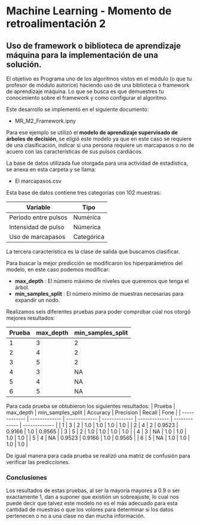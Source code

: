 # Machine Learning - Momento de retroalimentación 2
## Uso de framework o biblioteca de aprendizaje máquina para la implementación de una solución.
El objetivo es Programa uno de los algoritmos vistos en el módulo (o que tu profesor de módulo autorice) haciendo uso de una biblioteca o framework de aprendizaje máquina. Lo que se busca es que demuestres tu conocimiento sobre el framework y como configurar el algoritmo. 

Este desarrollo se implementó en el siguiente documento:

*   MR_M2_Framework.ipny

Para ese ejemplo se utilizó el **modelo de aprendizaje supervisado de árboles de decisión**, se eligió este modelo ya que en este caso se requiere de una clasificación, indicar si una persona requiere un marcapasos o no de acuero con las características de sus pulsos cardiácos. 

La base de datos utilizada fue otorgada para una actividad de estadística, se anexa en esta carpeta y se llama:

*   El marcapasos.csv

Esta base de datos contiene tres categorías con 102 muestras:

| Variable  | Tipo |
| ------------- | ------------- |
| Periodo entre pulsos  | Numérica  |
| Intensidad de pulso  | Númerica  |
| Uso de marcapasos  | Categórica  |

La tercera característica es la clase de salida que buscamos clasificar.

Para buscar la mejor predicción se modificaron los hiperparámetros del modelo, en este caso podemos modificar:

*   **max_depth** : El número máximo de niveles que queremos que tenga el árbol.
*   **min_samples_split** : El número mínimo de muestras necesarias para expandir un nodo.

Realizamos seis diferentes pruebas para poder comprobar cúal nos otorgó mejores resultados:

| Prueba  | max_depth | min_samples_split |
| ------------- | ------------- | ------------- | 
| 1 | 3 | 2 |
| 2 | 4 | 2 |
| 3 | 5 | 2 | 
| 4 | 3 | NA |
| 5 | 4 | NA |
| 6 | 5 | NA |

Para cada prueba se obtubieron los siguientes resultados:
| Prueba  | max_depth | min_samples_split | Accuracy | Precision | Recall | Fone |
| ------------- | ------------- | ------------- |  ------------- | ------------- | ------------- | ------------- | 
| 1 | 3 | 2 | 1.0 | 1.0 | 1.0 | 1.0 |
| 2 | 4 | 2 | 0.9523 | 0.9166 | 1.0 | 0.9565 |
| 3 | 5 | 2 | 1.0 | 1.0 | 1.0 | 1.0 | 
| 4 | 3 | NA | 1.0 | 1.0 | 1.0 | 1.0 |
| 5 | 4 | NA | 0.9523 | 0.9166 | 1.0 | 0.9565 |
| 6 | 5 | NA | 1.0 | 1.0 | 1.0 | 1.0 |

De igual manera para cada prueba se realizó una matriz de confusión para verificar las predicciones.

### Conclusiones
Los resultados de estas pruebas, al ser la mayoría mayores a 0.9 o ser exactamente 1, dan a suponer que existión un sobreajuste, lo cual nos puede decir que talvez este modelo no es el más adecuado para esta cantidad de muestras o que los volores para determinar si los datos pertenecen o no a una clase no dan mucha información.

